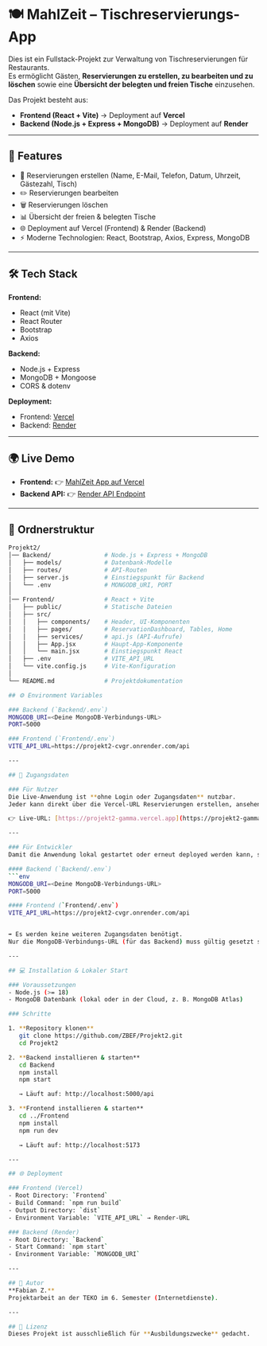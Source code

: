 # 🍽️ MahlZeit – Tischreservierungs-App

Dies ist ein Fullstack-Projekt zur Verwaltung von Tischreservierungen für Restaurants.  
Es ermöglicht Gästen, **Reservierungen zu erstellen, zu bearbeiten und zu löschen** sowie eine **Übersicht der belegten und freien Tische** einzusehen.

Das Projekt besteht aus:
- **Frontend (React + Vite)** → Deployment auf **Vercel**  
- **Backend (Node.js + Express + MongoDB)** → Deployment auf **Render**

---

## 🚀 Features

- 📅 Reservierungen erstellen (Name, E-Mail, Telefon, Datum, Uhrzeit, Gästezahl, Tisch)  
- ✏️ Reservierungen bearbeiten  
- 🗑️ Reservierungen löschen  
- 📊 Übersicht der freien & belegten Tische  
- 🌐 Deployment auf Vercel (Frontend) & Render (Backend)  
- ⚡ Moderne Technologien: React, Bootstrap, Axios, Express, MongoDB  

---

## 🛠️ Tech Stack

**Frontend:**
- React (mit Vite)
- React Router
- Bootstrap
- Axios

**Backend:**
- Node.js + Express
- MongoDB + Mongoose
- CORS & dotenv

**Deployment:**
- Frontend: [Vercel](https://vercel.com)  
- Backend: [Render](https://render.com)  

---

## 🌍 Live Demo

- **Frontend:** 👉 [MahlZeit App auf Vercel](https://projekt2-gamma.vercel.app)  
- **Backend API:** 👉 [Render API Endpoint](https://projekt2-cvgr.onrender.com/api/reservations)  

---

## 📂 Ordnerstruktur

```bash
Projekt2/
│── Backend/               # Node.js + Express + MongoDB
│   ├── models/            # Datenbank-Modelle
│   ├── routes/            # API-Routen
│   ├── server.js          # Einstiegspunkt für Backend
│   └── .env               # MONGODB_URI, PORT
│
│── Frontend/              # React + Vite
│   ├── public/            # Statische Dateien
│   ├── src/
│   │   ├── components/    # Header, UI-Komponenten
│   │   ├── pages/         # ReservationDashboard, Tables, Home
│   │   ├── services/      # api.js (API-Aufrufe)
│   │   ├── App.jsx        # Haupt-App-Komponente
│   │   └── main.jsx       # Einstiegspunkt React
│   ├── .env               # VITE_API_URL
│   └── vite.config.js     # Vite-Konfiguration
│
└── README.md              # Projektdokumentation

## ⚙️ Environment Variables

### Backend (`Backend/.env`)
MONGODB_URI=<Deine MongoDB-Verbindungs-URL>  
PORT=5000  

### Frontend (`Frontend/.env`)
VITE_API_URL=https://projekt2-cvgr.onrender.com/api  

---

## 🔑 Zugangsdaten

### Für Nutzer
Die Live-Anwendung ist **ohne Login oder Zugangsdaten** nutzbar.  
Jeder kann direkt über die Vercel-URL Reservierungen erstellen, ansehen, ändern und löschen.

👉 Live-URL: [https://projekt2-gamma.vercel.app](https://projekt2-gamma.vercel.app)

---

### Für Entwickler
Damit die Anwendung lokal gestartet oder erneut deployed werden kann, sind **Environment Variables** nötig:

#### Backend (`Backend/.env`)
```env
MONGODB_URI=<Deine MongoDB-Verbindungs-URL>
PORT=5000

#### Frontend (`Frontend/.env`)
VITE_API_URL=https://projekt2-cvgr.onrender.com/api


➡️ Es werden keine weiteren Zugangsdaten benötigt.
Nur die MongoDB-Verbindungs-URL (für das Backend) muss gültig gesetzt sein.

---

## 💻 Installation & Lokaler Start

### Voraussetzungen
- Node.js (>= 18)  
- MongoDB Datenbank (lokal oder in der Cloud, z. B. MongoDB Atlas)  

### Schritte

1. **Repository klonen**  
   git clone https://github.com/ZBEF/Projekt2.git  
   cd Projekt2  

2. **Backend installieren & starten**  
   cd Backend  
   npm install  
   npm start  

   → Läuft auf: http://localhost:5000/api  

3. **Frontend installieren & starten**  
   cd ../Frontend  
   npm install  
   npm run dev  

   → Läuft auf: http://localhost:5173  

---

## 🌐 Deployment

### Frontend (Vercel)
- Root Directory: `Frontend`  
- Build Command: `npm run build`  
- Output Directory: `dist`  
- Environment Variable: `VITE_API_URL` → Render-URL  

### Backend (Render)
- Root Directory: `Backend`  
- Start Command: `npm start`  
- Environment Variable: `MONGODB_URI`  

---

## 👤 Autor
**Fabian Z.**  
Projektarbeit an der TEKO im 6. Semester (Internetdienste).  

---

## 📜 Lizenz
Dieses Projekt ist ausschließlich für **Ausbildungszwecke** gedacht.  
